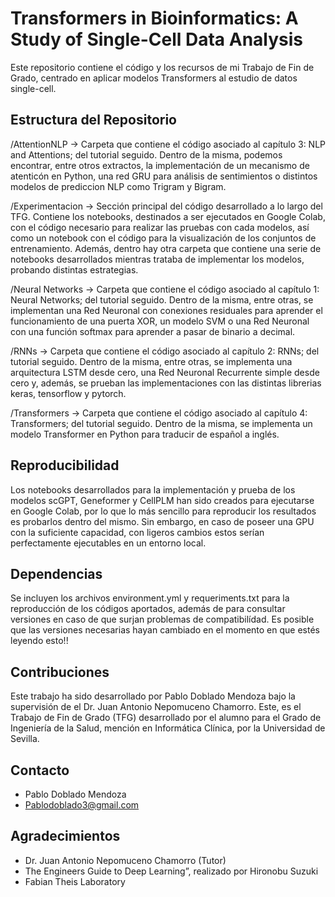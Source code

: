 # Transformers in Bioinformatics: A Study of Single-Cell Data Analysis

Este repositorio contiene el código y los recursos de mi Trabajo de Fin de Grado, centrado en aplicar modelos Transformers al estudio de datos single-cell.

## Estructura del Repositorio

/AttentionNLP -> Carpeta que contiene el código asociado al capítulo 3: NLP and Attentions; del tutorial seguido. Dentro de la misma, podemos encontrar, entre otros extractos, la implementación de un mecanismo de atenticón en Python, una red GRU para análisis de sentimientos o distintos modelos de prediccion NLP como Trigram y Bigram.

/Experimentacion -> Sección principal del código desarrollado a lo largo del TFG. Contiene los notebooks, destinados a ser ejecutados en Google Colab, con el código necesario para realizar las pruebas con cada modelos, así como un notebook con el código para la visualización de los conjuntos de entrenamiento. Además, dentro hay otra carpeta que contiene una serie de notebooks desarrollados mientras trataba de implementar los modelos, probando distintas estrategias.

/Neural Networks -> Carpeta que contiene el código asociado al capítulo 1: Neural Networks; del tutorial seguido. Dentro de la misma, entre otras, se implementan una Red Neuronal con conexiones residuales para aprender el funcionamiento de una puerta XOR, un modelo SVM o una Red Neuronal con una función softmax para aprender a pasar de binario a decimal.

/RNNs -> Carpeta que contiene el código asociado al capítulo 2: RNNs; del tutorial seguido. Dentro de la misma, entre otras, se implementa una arquitectura LSTM desde cero, una Red Neuronal Recurrente simple desde cero y, además, se prueban las implementaciones con las distintas librerias keras, tensorflow y pytorch.

/Transformers -> Carpeta que contiene el código asociado al capítulo 4: Transformers; del tutorial seguido. Dentro de la misma, se implementa un modelo Transformer en Python para traducir de español a inglés.

## Reproducibilidad

Los notebooks desarrollados para la implementación y prueba de los modelos scGPT, Geneformer y CellPLM han sido creados para ejecutarse en Google Colab, por lo que lo más sencillo para reproducir los resultados es probarlos dentro del mismo. Sin embargo, en caso de poseer una GPU con la suficiente capacidad, con ligeros cambios estos serían perfectamente ejecutables en un entorno local.

## Dependencias

Se incluyen los archivos environment.yml y requeriments.txt para la reproducción de los códigos aportados, además de para consultar versiones en caso de que surjan problemas de compatibilídad. Es posible que las versiones necesarias hayan cambiado en el momento en que estés leyendo esto!!

## Contribuciones

Este trabajo ha sido desarrollado por Pablo Doblado Mendoza bajo la supervisión de el Dr. Juan Antonio Nepomuceno Chamorro. Este, es el Trabajo de Fin de Grado (TFG) desarrollado por el alumno 
para el Grado de Ingeniería de la Salud, mención en Informática Clínica, por la Universidad de Sevilla.

## Contacto

* Pablo Doblado Mendoza
* Pablodoblado3@gmail.com

## Agradecimientos

* Dr. Juan Antonio Nepomuceno Chamorro (Tutor) 
* The Engineers Guide to Deep Learning”, realizado por Hironobu Suzuki
* Fabian Theis Laboratory
